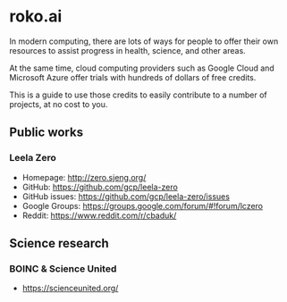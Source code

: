 # roko.ai

In modern computing, there are lots of ways for people to offer their own resources to assist progress in health, science, and other areas.

At the same time, cloud computing providers such as Google Cloud and Microsoft Azure offer trials with hundreds of dollars of free credits.

This is a guide to use those credits to easily contribute to a number of projects, at no cost to you.

## Public works

### Leela Zero

- Homepage: http://zero.sjeng.org/
- GitHub: https://github.com/gcp/leela-zero
- GitHub issues: https://github.com/gcp/leela-zero/issues
- Google Groups: https://groups.google.com/forum/#!forum/lczero
- Reddit: https://www.reddit.com/r/cbaduk/

## Science research

### BOINC & Science United

- https://scienceunited.org/